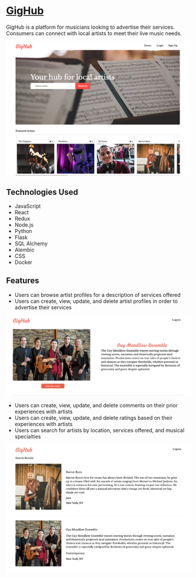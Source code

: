 # [GigHub](https://gighub-aa.herokuapp.com)

GigHub is a platform for musicians looking to advertise their services. Consumers can connect with local artists to meet their live music needs.

![home-page](https://github.com/NR481/GigHub/blob/main/mediaFiles/HomePage.png?raw=true)

## Technologies Used
- JavaScript
- React
- Redux
- Node.js
- Python
- Flask
- SQL Alchemy
- Alembic
- CSS
- Docker

## Features
- Users can browse artist profiles for a description of services offered
- Users can create, view, update, and delete artist profiles in order to advertise their services

![profile](https://github.com/NR481/GigHub/blob/main/mediaFiles/Profile.png?raw=true)

- Users can create, view, update, and delete comments on their prior experiences with artists
- Users can create, view, update, and delete ratings based on their experiences with artists
- Users can search for artists by location, services offered, and musical specialties

![search](https://github.com/NR481/GigHub/blob/main/mediaFiles/Search.png?raw=true)

